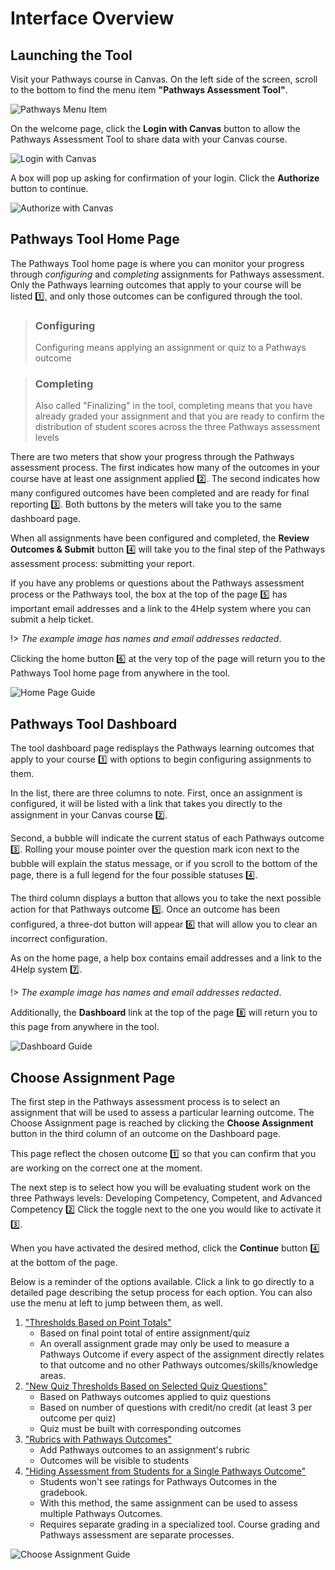 # Interface Overview

## Launching the Tool

Visit your Pathways course in Canvas.  On the left side of the screen, scroll to the bottom to find the menu item **"Pathways Assessment Tool"**.

![Pathways Menu Item](/_media/menuitem.png "Pathways Menu Item")

On the welcome page, click the **Login with Canvas** button to allow the Pathways Assessment Tool to share data with your Canvas course.

![Login with Canvas](/_media/login.png "Login with Canvas")

A box will pop up asking for confirmation of your login. Click the **Authorize** button to continue.

![Authorize with Canvas](/_media/authorize.png "Authorize with Canvas")

## Pathways Tool Home Page

The Pathways Tool home page is where you can monitor your progress through *configuring* and *completing* assignments for Pathways assessment.  Only the Pathways learning outcomes that apply to your course will be listed :one:, and only those outcomes can be configured through the tool.

> ### Configuring
>
> Configuring means applying an assignment or quiz to a Pathways outcome

> ### Completing
>
> Also called "Finalizing" in the tool, completing means that you have already graded your assignment and that you are ready to confirm the distribution of student scores across the three Pathways assessment levels

There are two meters that show your progress through the Pathways assessment process.  The first indicates how many of the outcomes in your course have at least one assignment applied :two:.  The second indicates how many configured outcomes have been completed and are ready for final reporting :three:.  Both buttons by the meters will take you to the same dashboard page.

When all assignments have been configured and completed, the **Review Outcomes & Submit** button :four: will take you to the final step of the Pathways assessment process: submitting your report.

If you have any problems or questions about the Pathways assessment process or the Pathways tool, the box at the top of the page :five: has important email addresses and a link to the 4Help system where you can submit a help ticket. 

!> *The example image has names and email addresses redacted*.

Clicking the home button :six: at the very top of the page will return you to the Pathways Tool home page from anywhere in the tool.

![Home Page Guide](/_media/homepage.png "Home Page Guide")

## Pathways Tool Dashboard

The tool dashboard page redisplays the Pathways learning outcomes that apply to your course :one: with options to begin configuring assignments to them.

In the list, there are three columns to note.  First, once an assignment is configured, it will be listed with a link that takes you directly to the assignment in your Canvas course :two:.  

Second, a bubble will indicate the current status of each Pathways outcome :three:. Rolling your mouse pointer over the question mark icon next to the bubble will explain the status message, or if you scroll to the bottom of the page, there is a full legend for the four possible statuses :four:.

The third column displays a button that allows you to take the next possible action for that Pathways outcome :five:.  Once an outcome has been configured, a three-dot button will appear :six: that will allow you to clear an incorrect configuration.

As on the home page, a help box contains email addresses and a link to the 4Help system :seven:.

!> *The example image has names and email addresses redacted*.

Additionally, the **Dashboard** link at the top of the page :eight: will return you to this page from anywhere in the tool.

![Dashboard Guide](/_media/dashboard.png "Dashboard Guide")

## Choose Assignment Page

The first step in the Pathways assessment process is to select an assignment that will be used to assess a particular learning outcome.  The Choose Assignment page is reached by clicking the **Choose Assignment** button in the third column of an outcome on the Dashboard page.

This page reflect the chosen outcome :one: so that you can confirm that you are working on the correct one at the moment.

The next step is to select how you will be evaluating student work on the three Pathways levels: Developing Competency, Competent, and Advanced Competency :two:  Click the toggle next to the one you would like to activate it :three:.

When you have activated the desired method, click the **Continue** button :four: at the bottom of the page.

Below is a reminder of the options available.  Click a link to go directly to a detailed page describing the setup process for each option.  You can also use the menu at left to jump between them, as well.

1. ["Thresholds Based on Point Totals"](option1.md)
    - Based on final point total of entire assignment/quiz
    - An overall assignment grade may only be used to measure a Pathways Outcome if every aspect of the assignment directly relates to that outcome and no other Pathways outcomes/skills/knowledge areas.
2. ["New Quiz Thresholds Based on Selected Quiz Questions"](option2.md)
    - Based on Pathways outcomes applied to quiz questions
    - Based on number of questions with credit/no credit (at least 3 per outcome per quiz)
    - Quiz must be built with corresponding outcomes
3. ["Rubrics with Pathways Outcomes"](option3.md)
    - Add Pathways outcomes to an assignment's rubric
    - Outcomes will be visible to students
4. ["Hiding Assessment from Students for a Single Pathways Outcome"](option4.md)
    - Students won't see ratings for Pathways Outcomes in the gradebook.
    - With this method, the same assignment can be used to assess multiple Pathways Outcomes.
    - Requires separate grading in a specialized tool. Course grading and Pathways assessment are separate processes.

![Choose Assignment Guide](/_media/chooseassignment.png "Choose Assignment Guide")
